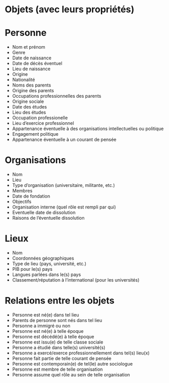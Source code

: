 # Objets (avec leurs propriétés)

# Personne
- Nom et prénom
- Genre
- Date de naissance
- Date de décès éventuel
- Lieu de naissance
- Origine
- Nationalité
- Noms des parents
- Origine des parents
- Occupations professionnelles des parents
- Origine sociale
- Date des études
- Lieu des études
- Occupation professionelle
- Lieu d’exercice professionnel
- Appartenance éventuelle à des organisations intellectuelles ou politique
- Engagement politique
- Appartenance éventuelle à un courant de pensée

# Organisations
- Nom
- Lieu
- Type d’organisation (universitaire, militante, etc.)
- Membres
- Date de fondation
- Objectifs
- Organisation interne (quel rôle est rempli par qui)
- Eventuelle date de dissolution 
- Raisons de l’éventuelle dissolution

# Lieux
- Nom
- Coordonnées géographiques
- Type de lieu (pays, université, etc.)
- PIB pour le(s) pays
- Langues parlées dans le(s) pays
- Classement/réputation à l’international (pour les universités)

# Relations entre les objets
- Personne est né(e) dans tel lieu
- Parents de personne sont nés dans tel lieu
- Personne a immigré ou non
- Personne est né(e) à telle époque
- Personne est décédé(e) à telle époque
- Personne est issu(e) de telle classe sociale
- Personne a étudié dans telle(s) université(s)
- Personne a exercé/exerce professionnellement dans tel(s) lieu(x)
- Personne fait partie de telle courant de pensée
- Personne est contemporain(e) de tel(le) autre sociologue
- Personne est membre de telle organisation
- Personne assume quel rôle au sein de telle organisation

